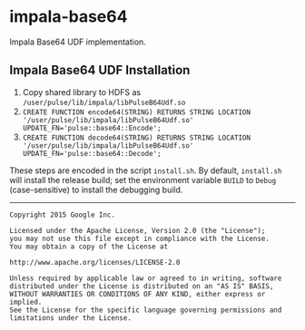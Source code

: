 # impala-base64

Impala Base64 UDF implementation.

Impala Base64 UDF Installation
------------------------------

1. Copy shared library to HDFS as `/user/pulse/lib/impala/libPulseB64Udf.so`
2. `CREATE FUNCTION encode64(STRING) RETURNS STRING
   LOCATION '/user/pulse/lib/impala/libPulseB64Udf.so'
   UPDATE_FN='pulse::base64::Encode';`
3. `CREATE FUNCTION decode64(STRING) RETURNS STRING
   LOCATION '/user/pulse/lib/impala/libPulseB64Udf.so'
   UPDATE_FN='pulse::base64::Decode';`

These steps are encoded in the script `install.sh`.  By default, `install.sh` will install the release build; set the environment variable `BUILD` to `Debug` (case-sensitive) to install the debugging build.

---

```
Copyright 2015 Google Inc.

Licensed under the Apache License, Version 2.0 (the "License");
you may not use this file except in compliance with the License.
You may obtain a copy of the License at

http://www.apache.org/licenses/LICENSE-2.0

Unless required by applicable law or agreed to in writing, software
distributed under the License is distributed on an "AS IS" BASIS,
WITHOUT WARRANTIES OR CONDITIONS OF ANY KIND, either express or implied.
See the License for the specific language governing permissions and
limitations under the License.
```
